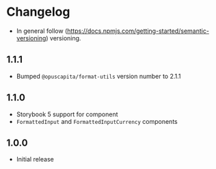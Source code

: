# Changelog

* In general follow (https://docs.npmjs.com/getting-started/semantic-versioning) versioning.

## <next>

## 1.1.1
* Bumped `@opuscapita/format-utils` version number to 2.1.1

## 1.1.0
* Storybook 5 support for component
* `FormattedInput` and `FormattedInputCurrency` components

## 1.0.0
* Initial release

